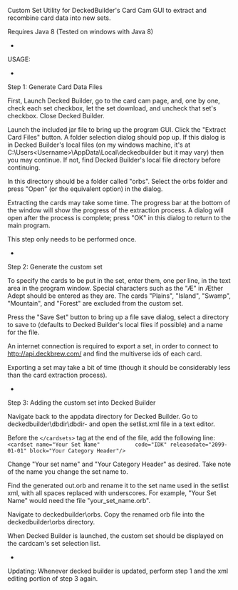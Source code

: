 Custom Set Utility for DeckedBuilder's Card Cam
GUI to extract and recombine card data into new sets.

Requires Java 8 (Tested on windows with Java 8)

-

USAGE:

-

Step 1: Generate Card Data Files

First, Launch Decked Builder, go to the card cam page, and, one by one, check each set checkbox, let the set download, and uncheck that set's checkbox. Close Decked Builder.

Launch the included jar file to bring up the program GUI. Click the "Extract Card Files" button. A folder selection dialog should pop up. If this dialog is in Decked Builder's local files
(on my windows machine, it's at C:\Users\<Username>\AppData\Local\deckedbuilder but it may vary) then you may continue. If not, find Decked Builder's local file directory
before continuing.

In this directory should be a folder called "orbs". Select the orbs folder and press "Open" (or the equivalent option) in the dialog.

Extracting the cards may take some time. The progress bar at the bottom of the window will show the progress of the extraction process. A dialog will open after the process is complete;
press "OK" in this dialog to return to the main program.

This step only needs to be performed once.

-

Step 2: Generate the custom set

To specify the cards to be put in the set, enter them, one per line, in the text area in the program window. 
Special characters such as the "Æ" in Æther Adept should be entered as they are.
The cards "Plains", "Island", "Swamp", "Mountain", and "Forest" are excluded from the custom set.

Press the "Save Set" button to bring up a file save dialog, select a directory to save to (defaults to Decked Builder's local files if possible) and a name for the file.

An internet connection is required to export a set, in order to connect to http://api.deckbrew.com/ and find the multiverse ids of each card.

Exporting a set may take a bit of time (though it should be considerably less than the card extraction process).

-

Step 3: Adding the custom set into Decked Builder

Navigate back to the appdata directory for Decked Builder. Go to deckedbuilder\dbdir\dbdir-<Highest number in the directory> and open the setlist.xml file in a text editor.

Before the `</cardsets>` tag at the end of the file, add the following line:
`<cardset name="Your Set Name"           code="IDK" releasedate="2099-01-01" block="Your Category Header"/>`

Change "Your set name" and "Your Category Header" as desired. Take note of the name you change the set name to.

Find the generated out.orb and rename it to the set name used in the setlist xml, with all spaces replaced with underscores. For example, "Your Set Name" would need the file "your_set_name.orb".

Navigate to deckedbuilder\orbs. Copy the renamed orb file into the deckedbuilder\orbs directory.

When Decked Builder is launched, the custom set should be displayed on the cardcam's set selection list.

-

Updating: Whenever decked builder is updated, perform step 1 and the xml editing portion of step 3 again.
